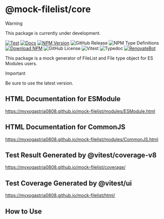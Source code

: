 # @mock-filelist/core

> [!WARNING]
> This package is currently under development.

[![Test](https://github.com/Myxogastria0808/mock-filelist/actions/workflows/core-test.yaml/badge.svg)](https://github.com/Myxogastria0808/mock-filelist/actions/workflows/core-test.yaml)
[![Docs](https://github.com/Myxogastria0808/mock-filelist/actions/workflows/docs.yaml/badge.svg)](https://github.com/Myxogastria0808/mock-filelist/actions/workflows/docs.yaml)
[![NPM Version](https://img.shields.io/npm/v/@mock-filelist/browser.svg)](https://www.npmjs.com/package/@mock-filelist/browser)
![GitHub Release](https://img.shields.io/github/v/release/Myxogastria0808/mock-filelist)
![NPM Type Definitions](https://img.shields.io/npm/types/@mock-filelist/browser)
[![Download NPM](https://img.shields.io/npm/dm/@mock-filelist/browser.svg?style=flat)](https://www.npmjs.com/package/@mock-filelist/browser/)
![GitHub License](https://img.shields.io/github/license/Myxogastria0808/mock-filelist)
![Vitest](https://img.shields.io/badge/-vitest-6e9f18?style=flat&logo=vitest&logoColor=ffffff)
![Typedoc](https://img.shields.io/badge/docs-typedoc-blue?style=flat-square&logo=typescript&logoColor=white)
[![RenovateBot](https://img.shields.io/badge/RenovateBot-1A1F6C?logo=renovate&logoColor=fff)](#)

This package is a mock generator of FileList and File type object for ES Modules users.

> [!IMPORTANT]
> Be sure to use the latest version.

## HTML Documentation for ESModule

https://myxogastria0808.github.io/mock-filelist/modules/ESModule.html

## HTML Documentation for CommonJS

https://myxogastria0808.github.io/mock-filelist/modules/CommonJS.html

## Test Result Generated by @vitest/coverage-v8

https://myxogastria0808.github.io/mock-filelist/coverage/

## Test Coverage Generated by @vitest/ui

https://myxogastria0808.github.io/mock-filelist/html/

## How to Use

